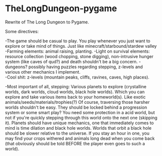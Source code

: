 # TheLongDungeon-pygame
Rewrite of The Long Dungeon to Pygame.

Some directives:

-The game should be casual to play. You play whenever you just want to explore or take mind of things. Just like minecraft/starbound/stardew valley
-Farming elements: animal raising, planting.
-Light on survival elements: resource collection (wood chopping, stone digging), non-intrusive hunger system (like caves of qud?) and death shouldn't be a big concern.
-dungeons? possibly having puzzles regarding stepping, z-levels and various other mechanics I implement.  
-Cool shit: z-levels (mountain peaks, cliffs, ravines, caves, high places).

-Most important of all, stepping: Various planets to explore (crystalline worlds, dark worlds, cloud worlds, black hole worlds).
  Which you can explore and take various items back to your homeworld(s). Like exotic animals/seeds/materials/trophies(?)
  Of course, traversing those harsher worlds shouldn't be easy. They should be locked behind a progression system or some smart play?
  You need some protection in a acid world, but not if you're quickly stepping through this world onto the next one (skipping it).
  Planets should have unique mechanics, one that immediately comes to mind is time dilation and black hole worlds.
  Worlds that orbit a black hole should be slower relative to the universe. If you stay an hour in one, you may find your crops withered and animals long dead        when you come back (that obviously should be told BEFORE the player even goes to such a world). 
